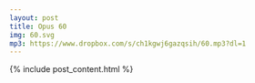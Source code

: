 ```yaml
---
layout: post
title: Opus 60
img: 60.svg
mp3: https://www.dropbox.com/s/ch1kgwj6gazqsih/60.mp3?dl=1
---
```


{% include post_content.html %}
